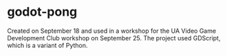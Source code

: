 # godot-pong

Created on September 18 and used in a workshop for the UA Video Game Development Club workshop on September 25.
The project used GDScript, which is a variant of Python. 
